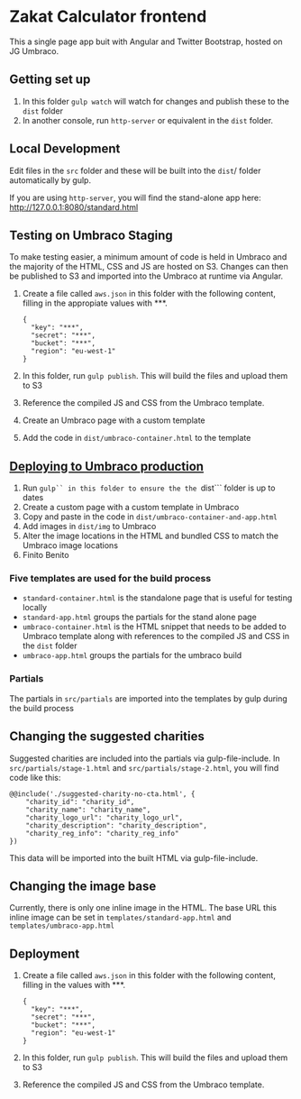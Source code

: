 # Zakat Calculator frontend
This a single page app buit with Angular and Twitter Bootstrap, hosted on JG Umbraco.


## Getting set up
1. In this folder ```gulp watch``` will watch for changes and publish these to the ```dist``` folder
2. In another console, run ```http-server``` or equivalent in the ```dist``` folder.

## Local Development
Edit files in the ```src``` folder and these will be built into the ```dist```/ folder automatically by gulp.

If you are using ```http-server```, you will find the stand-alone app here: http://127.0.0.1:8080/standard.html

## Testing on Umbraco Staging
To make testing easier, a minimum amount of code is held in Umbraco and the majority of the HTML, CSS and JS are hosted on S3. Changes can then be published to S3 and imported into the Umbraco at runtime via Angular.

1. Create a file called ```aws.json``` in this folder with the following content, filling in the appropiate values with ***.

	```
	{
	  "key": "***",
	  "secret": "***",
	  "bucket": "***",
	  "region": "eu-west-1"
	}
	```

2. In this folder, run ```gulp publish```. This will build the files and upload them to S3
3. Reference the compiled JS and CSS from the Umbraco template.
4. Create an Umbraco page with a custom template
5. Add the code in ```dist/umbraco-container.html``` to the template

## [Deploying to Umbraco production](#deploying-to-prod)
1. Run ```gulp`` in this folder to ensure the the ```dist``` folder is up to dates
2. Create a custom page with a custom template in Umbraco
3. Copy and paste in the code in ```dist/umbraco-container-and-app.html```
4. Add images in ```dist/img``` to Umbraco
5. Alter the image locations in the HTML and bundled CSS to match the Umbraco image locations
6. Finito Benito

### Five templates are used for the build process
- ```standard-container.html``` is the standalone page that is useful for testing locally
- ```standard-app.html``` groups the partials for the stand alone page
- ```umbraco-container.html``` is the HTML snippet that needs to be added to Umbraco template along with references to the compiled JS and CSS in the ```dist``` folder
- ```umbraco-app.html``` groups the partials for the umbraco build


### Partials
The partials in ```src/partials``` are imported into the templates by gulp during the build process

## Changing the suggested charities
Suggested charities are included into the partials via gulp-file-include. In ```src/partials/stage-1.html``` and ```src/partials/stage-2.html```, you will find code like this:

```
@@include('./suggested-charity-no-cta.html', {
    "charity_id": "charity_id",
    "charity_name": "charity_name",
    "charity_logo_url": "charity_logo_url",
    "charity_description": "charity_description",
    "charity_reg_info": "charity_reg_info"
})
```

This data will be imported into the built HTML via gulp-file-include.

## Changing the image base
Currently, there is only one inline image in the HTML. The base URL this inline image can be set in ```templates/standard-app.html``` and ```templates/umbraco-app.html```


## Deployment
1. Create a file called ```aws.json``` in this folder with the following content, filling in the values with ***.

	```
	{
	  "key": "***",
	  "secret": "***",
	  "bucket": "***",
	  "region": "eu-west-1"
	}
	```

2. In this folder, run ```gulp publish```. This will build the files and upload them to S3
3. Reference the compiled JS and CSS from the Umbraco template. 
